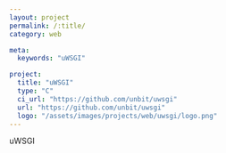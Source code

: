 ```yaml
---
layout: project
permalink: /:title/
category: web

meta:
  keywords: "uWSGI"

project:
  title: "uWSGI"
  type: "C"
  ci_url: "https://github.com/unbit/uwsgi"
  url: "https://github.com/unbit/uwsgi"
  logo: "/assets/images/projects/web/uwsgi/logo.png"
---
```


<p>uWSGI</p>
